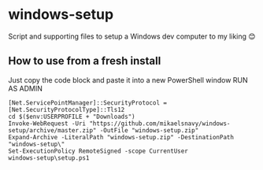# windows-setup
Script and supporting files to setup a Windows dev computer to my liking 😊

## How to use from a fresh install
Just copy the code block and paste it into a new PowerShell window RUN AS ADMIN

```
[Net.ServicePointManager]::SecurityProtocol = [Net.SecurityProtocolType]::Tls12
cd $($env:USERPROFILE + "Downloads")
Invoke-WebRequest -Uri "https://github.com/mikaelsnavy/windows-setup/archive/master.zip" -OutFile "windows-setup.zip"
Expand-Archive -LiteralPath "windows-setup.zip" -DestinationPath "windows-setup\"
Set-ExecutionPolicy RemoteSigned -scope CurrentUser
windows-setup\setup.ps1
```